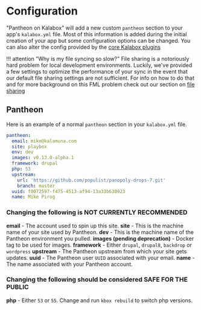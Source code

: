 Configuration
=============

"Pantheon on Kalabox" will add a new custom `pantheon` section to your app's `kalabox.yml` file. Most of this information is added during the initial creation of your app but some configuration options can be changed. You can also alter the config provided by the [core Kalabox plugins](http://docs.kalabox.io/users/config)

!!! attention "Why is my file syncing so slow?"
    File sharing is a notoriously hard problem for local development environments. Luckily, we've provided a few settings to optimize the performance of your sync in the event that our default file sharing settings are not sufficient. For info on how to do that and for more background on this FML problem check out our section on [file sharing](http://docs.kalabox.io/users/config/#sharing)

Pantheon
--------

Here is an example of a normal `pantheon` section in your `kalabox.yml` file.

```yaml
pantheon:
  email: mike@kalamuna.com
  site: playbox
  env: dev
  images: v0.13.0-alpha.1
  framework: drupal
  php: 53
  upstream:
    url: 'https://github.com/populist/panopoly-drops-7.git'
    branch: master
  uuid: f0072597-f475-4513-af94-13a33b630923
  name: Mike Pirog
```

### Changing the following is NOT CURRENTLY RECOMMENDED

**email** - The account used to spin up this site.
**site** - This is the machine name of your site used by Pantheon.
**dev** - This is the machine name of the Pantheon environment you pulled.
**images (pending deprecation)** - Docker tag to be used for images.
**framework** - Either `drupal`, `drupal8`, `backdrop` or `wordpress`
**upstream** - The Pantheon upstream from which your site gets updates.
**uuid** - The Pantheon user `UUID` associated with your email.
**name** - The name associated with your Pantheon account.

### Changing the following should be considered SAFE FOR THE PUBLIC

**php** - Either `53` or `55`. Change and run `kbox rebuild` to switch php versions.
